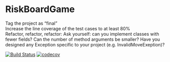 # RiskBoardGame

Tag the project as “final”  
Increase the line coverage of the test cases to at least 80%   
Refactor, refactor, refactor: Ask yourself:  can you implement classes with fewer fields? Can the number of method arguments be smaller?   Have you designed any Exception specific to your project (e.g. InvalidMoveExeption)?  



[![Build Status](https://travis-ci.org/changjin86/aassdf111.svg?branch=master)](https://travis-ci.org/changjin86/aassdf111)
[![codecov](https://codecov.io/gh/changjin86/aassdf111/branch/master/graph/badge.svg)](https://codecov.io/gh/changjin86/aassdf111)
